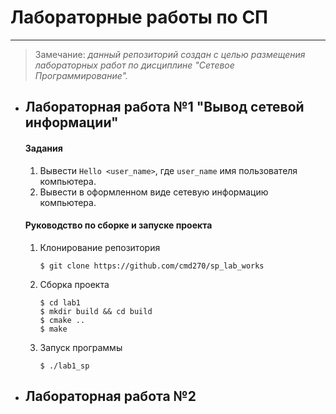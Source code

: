 # Лабораторные работы по СП
***
 > Замечание: *данный репозиторий создан с целью  размещения лабораторных работ по дисциплине "Сетевое Программирование".*
+ ## Лабораторная работа №1 "Вывод сетевой информации"
	#### **Задания**
	1. Вывести `Hello <user_name>`, где `user_name` имя пользователя компьютера.
	2. Вывести в оформленном виде сетевую информацию компьютера.
	#### **Руководство по сборке и запуске проекта**
	1. Клонирование репозитория
		```
		$ git clone https://github.com/cmd270/sp_lab_works
		```
	2. Сборка проекта
		```
		$ cd lab1
		$ mkdir build && cd build
		$ cmake ..
		$ make 
		```
	3. Запуск программы
		```
		$ ./lab1_sp
		```
+  ## Лабораторная работа №2
